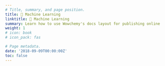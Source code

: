 ```yaml
---
# Title, summary, and page position.
title: 🤖 Machine Learning
linktitle: 🤖 Machine Learning
summary: Learn how to use Wowchemy's docs layout for publishing online courses, software documentation, and tutorials.
weight: 1
# icon: book
# icon_pack: fas

# Page metadata.
date: '2018-09-09T00:00:00Z'
toc: false
---
```

